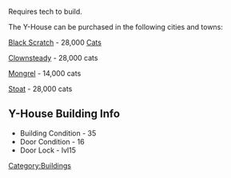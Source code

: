 Requires [](Large_Building_Shells_(Tech).md) tech to build.

The Y-House can be purchased in the following cities and towns:

[Black Scratch](Black_Scratch.md "wikilink") - 28,000
[Cats](Cats.md "wikilink")

[Clownsteady](Clownsteady.md "wikilink") - 28,000 cats

[Mongrel](Mongrel.md "wikilink") - 14,000 cats

[Stoat](Stoat.md "wikilink") - 28,000 cats

## Y-House Building Info

- Building Condition - 35
- Door Condition - 16
- Door Lock - lvl15

[Category:Buildings](Category:Buildings "wikilink")